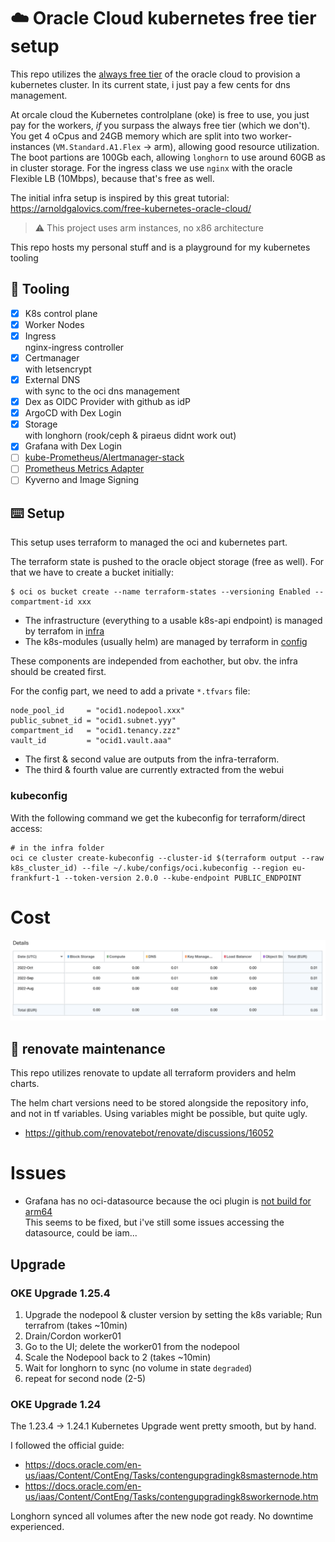 # :cloud: Oracle Cloud kubernetes free tier setup

This repo utilizes the [always free tier](https://blogs.oracle.com/cloud-infrastructure/post/oracle-builds-out-their-portfolio-of-oracle-cloud-infrastructure-always-free-services) of the oracle cloud to provision a kubernetes cluster.
In its current state, i just pay a few cents for dns management.

At orcale cloud the Kubernetes controlplane (oke) is free to use, you just pay
for the workers, *if* you surpass the always free tier (which we don't).
You get 4 oCpus and 24GB memory which are split into two worker-instances
(`VM.Standard.A1.Flex` -> arm), allowing good resource utilization.
The boot partions are 100Gb each, allowing `longhorn` to use around 60GB as in
cluster storage. For the ingress class we use `nginx` with the oracle Flexible 
LB (10Mbps), because that's free as well.

The initial infra setup is inspired by this great tutorial: https://arnoldgalovics.com/free-kubernetes-oracle-cloud/

> :warning: This project uses arm instances, no x86 architecture

This repo hosts my personal stuff and is a playground for my kubernetes tooling

## :wrench: Tooling
- [x] K8s control plane
- [x] Worker Nodes
- [x] Ingress  
  nginx-ingress controller
- [x] Certmanager  
  with letsencrypt
- [x] External DNS  
  with sync to the oci dns management
- [x] Dex as OIDC Provider with github as idP
- [x] ArgoCD with Dex Login
- [x] Storage  
  with longhorn (rook/ceph & piraeus didnt work out)
- [x] Grafana with Dex Login
- [ ] [kube-Prometheus/Alertmanager-stack](https://github.com/prometheus-community/helm-charts/blob/main/charts/kube-prometheus-stack/README.md)
- [ ] [Prometheus Metrics Adapter](https://github.com/kubernetes-sigs/prometheus-adapter)
- [ ] Kyverno and Image Signing

## :keyboard: Setup

This setup uses terraform to managed the oci and kubernetes part.

The terraform state is pushed to the oracle object storage (free as well). For that
we have to create a bucket initially:
```
$ oci os bucket create --name terraform-states --versioning Enabled --compartment-id xxx
```

* The infrastructure (everything to a usable k8s-api endpoint) is managed by
terrafom in [infra](infra/)
* The k8s-modules (usually helm) are managed by terraform in [config](config/)

These components are independed from eachother, but obv. the infra should
be created first.

For the config part, we need to add a private `*.tfvars` file:
```
node_pool_id     = "ocid1.nodepool.xxx"
public_subnet_id = "ocid1.subnet.yyy"
compartment_id   = "ocid1.tenancy.zzz"
vault_id         = "ocid1.vault.aaa"
```

* The first & second value are outputs from the infra-terraform.
* The third & fourth value are currently extracted from the webui

### kubeconfig
With the following command we get the kubeconfig for terraform/direct access:
```
# in the infra folder
oci ce cluster create-kubeconfig --cluster-id $(terraform output --raw k8s_cluster_id) --file ~/.kube/configs/oci.kubeconfig --region eu-frankfurt-1 --token-version 2.0.0 --kube-endpoint PUBLIC_ENDPOINT
```

# Cost
![](docs/cost.aug.oct.22.png)

## :telescope: renovate maintenance 
This repo utilizes renovate to update all terraform providers and helm charts.

The helm chart versions need to be stored alongside the repository info, and
not in tf variables. Using variables might be possible, but quite ugly.
* https://github.com/renovatebot/renovate/discussions/16052

# Issues
* Grafana has no oci-datasource because the oci plugin is [not build for arm64](https://github.com/oracle/oci-grafana-metrics/issues/110)  
  This seems to be fixed, but i've still some issues accessing the datasource,
  could be iam...

## Upgrade
### OKE Upgrade 1.25.4
1. Upgrade the nodepool & cluster version by setting the k8s variable; Run terrafrom (takes ~10min)
2. Drain/Cordon worker01
3. Go to the UI; delete the worker01 from the nodepool
4. Scale the Nodepool back to 2 (takes ~10min)
5. Wait for longhorn to sync (no volume in state `degraded`)
6. repeat for second node (2-5)

### OKE Upgrade 1.24
The 1.23.4 -> 1.24.1 Kubernetes Upgrade went pretty smooth, but by hand.

I followed the official guide:
* https://docs.oracle.com/en-us/iaas/Content/ContEng/Tasks/contengupgradingk8smasternode.htm
* https://docs.oracle.com/en-us/iaas/Content/ContEng/Tasks/contengupgradingk8sworkernode.htm

Longhorn synced all volumes after the new node got ready. No downtime experienced.
